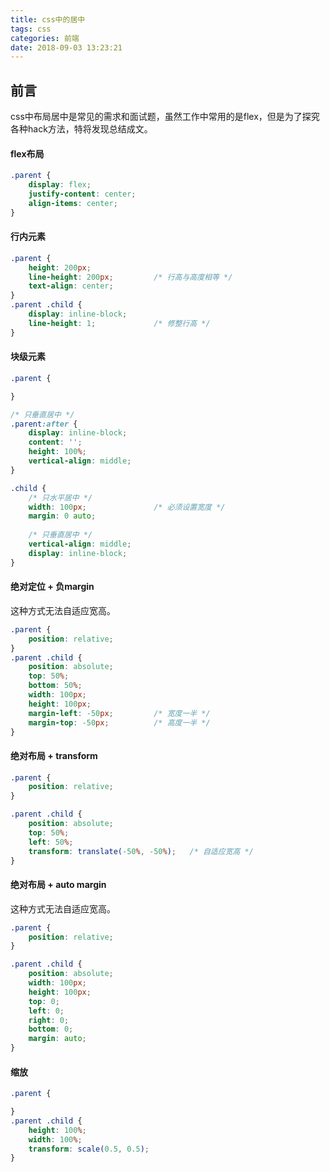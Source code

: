 ```yaml
---
title: css中的居中
tags: css
categories: 前端
date: 2018-09-03 13:23:21
---
```


<p></p>
<!-- more -->

## 前言

css中布局居中是常见的需求和面试题，虽然工作中常用的是flex，但是为了探究各种hack方法，特将发现总结成文。

#### flex布局

```css
.parent {
    display: flex;
    justify-content: center;
    align-items: center;
}
```

#### 行内元素

```css
.parent {
    height: 200px;
    line-height: 200px;         /* 行高与高度相等 */
    text-align: center;
}
.parent .child {
    display: inline-block;
    line-height: 1;             /* 修整行高 */
}
```

#### 块级元素

```css
.parent {

}

/* 只垂直居中 */
.parent:after {
    display: inline-block;
    content: '';
    height: 100%;
    vertical-align: middle;
}

.child {
    /* 只水平居中 */
    width: 100px;               /* 必须设置宽度 */
    margin: 0 auto;
    
    /* 只垂直居中 */
    vertical-align: middle;
    display: inline-block;
}
```

#### 绝对定位 + 负margin

这种方式无法自适应宽高。

```css
.parent {
    position: relative;
}
.parent .child {
    position: absolute;
    top: 50%;
    bottom: 50%;
    width: 100px;
    height: 100px;
    margin-left: -50px;         /* 宽度一半 */
    margin-top: -50px;          /* 高度一半 */
}
```

#### 绝对布局 + transform

```css
.parent {
    position: relative;
}

.parent .child {
    position: absolute;
    top: 50%;
    left: 50%;
    transform: translate(-50%, -50%);   /* 自适应宽高 */
}
```

#### 绝对布局 + auto margin

这种方式无法自适应宽高。

```css
.parent {
    position: relative;
}

.parent .child {
    position: absolute;
    width: 100px;
    height: 100px;
    top: 0;
    left: 0;
    right: 0;
    bottom: 0;
    margin: auto;
}
```

#### 缩放

```css
.parent {

}
.parent .child {
    height: 100%;
    width: 100%;
    transform: scale(0.5, 0.5);
}
```
